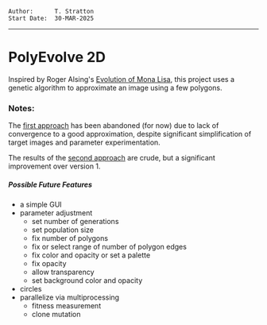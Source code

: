 ```
Author:      T. Stratton
Start Date:  30-MAR-2025
```

---

# PolyEvolve 2D
Inspired by Roger Alsing's [Evolution of Mona Lisa](https://rogerjohansson.blog/2008/12/07/genetic-programming-evolution-of-mona-lisa/), this project uses a genetic algorithm to approximate an image using a few polygons.


### Notes:
The [first approach](https://github.com/POACH3/PolyEvolve-2D/tree/main/version_1) has been abandoned (for now) due to lack of convergence to a good approximation, despite significant simplification of target images and parameter experimentation.


The results of the [second approach](https://github.com/POACH3/PolyEvolve-2D/tree/main/version_2) are crude, but a significant improvement over version 1.

##### Possible Future Features
- a simple GUI
- parameter adjustment
  - set number of generations
  - set population size
  - fix number of polygons
  - fix or select range of number of polygon edges
  - fix color and opacity or set a palette
  - fix opacity
  - allow transparency
  - set background color and opacity
- circles
- parallelize via multiprocessing
  - fitness measurement
  - clone mutation